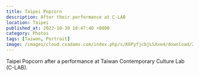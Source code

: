```yaml
---
title: Taipei Popcorn
description: After their performance at C-LAB
location: Taipei
published_at: 2022-10-30 18:47:40 +0800
category: Photos
tags: [Taiwan, Portrait]
image: /images/cloud.cxadams.com/index.php/s/K6PyfjcbjLSXxe4/download/20201017-1920_Taipei_C-LAB_L1003411-0.jpg
---
```


Taipei Popcorn after a performance at Taiwan Contemporary Culture Lab (C-LAB).
